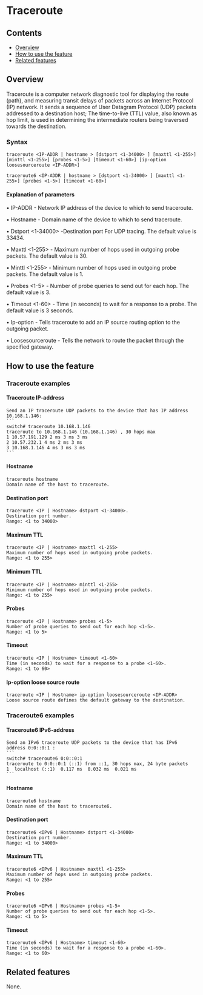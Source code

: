 # Traceroute

## Contents
   - [Overview](#overview)
   - [How to use the feature](#how-to-use-the-feature)
   - [Related features](#related-features)

## Overview

Traceroute is a computer network diagnostic tool for displaying the route (path), and measuring transit delays of packets
across an Internet Protocol (IP) network.
It sends a sequence of User Datagram Protocol (UDP) packets addressed to a destination host;
The time-to-live (TTL) value, also known as hop limit, is used in determining the intermediate routers being traversed towards the destination.


### Syntax
`traceroute <IP-ADDR | hostname > [dstport <1-34000> ] [maxttl <1-255>] [minttl <1-255>] [probes <1-5>] [timeout <1-60>] [ip-option loosesourceroute <IP-ADDR>]`

`traceroute6 <IP-ADDR | hostname > [dstport <1-34000> ] [maxttl <1-255>] [probes <1-5>] [timeout <1-60>]`

#### Explanation of parameters

•   IP-ADDR - Network IP address of the device to which to send traceroute.

•   Hostname - Domain name of the device to which to send traceroute.

•   Dstport <1-34000> -Destination port For UDP tracing. The default value is 33434.

•   Maxttl <1-255> - Maximum number of hops used in outgoing probe packets. The default value is 30.

•   Minttl <1-255> - Minimum number of hops used in outgoing probe packets. The default value is 1.

•   Probes <1-5> - Number of probe queries to send out for each hop. The default value is 3.

•   Timeout <1-60> - Time (in seconds) to wait for a response to a probe. The default value is 3 seconds.

•   Ip-option - Tells traceroute to add an IP source routing option to the outgoing packet.

•   Loosesourceroute <IP-ADDR> - Tells the network to route the packet through the specified gateway.

## How to use the feature

### Traceroute examples

#### Traceroute IP-address
    Send an IP traceroute UDP packets to the device that has IP address 10.168.1.146:
    ```
    switch# traceroute 10.168.1.146
    traceroute to 10.168.1.146 (10.168.1.146) , 30 hops max
    1 10.57.191.129 2 ms 3 ms 3 ms
    2 10.57.232.1 4 ms 2 ms 3 ms
    3 10.168.1.146 4 ms 3 ms 3 ms
    ```

#### Hostname
    traceroute hostname
    Domain name of the host to traceroute.

#### Destination port
    traceroute <IP | Hostname> dstport <1-34000>.
    Destination port number.
    Range: <1 to 34000>

#### Maximum TTL
    traceroute <IP | Hostname> maxttl <1-255>
    Maximum number of hops used in outgoing probe packets.
    Range: <1 to 255>

#### Minimum TTL
    traceroute <IP | Hostname> minttl <1-255>
    Minimum number of hops used in outgoing probe packets.
    Range: <1 to 255>

#### Probes
    traceroute <IP | Hostname> probes <1-5>
    Number of probe queries to send out for each hop <1-5>.
    Range: <1 to 5>

#### Timeout
    traceroute <IP | Hostname> timeout <1-60>
    Time (in seconds) to wait for a response to a probe <1-60>.
    Range: <1 to 60>

#### Ip-option loose source route
    traceroute <IP | Hostname> ip-option loosesourceroute <IP-ADDR>
    Loose source route defines the default gateway to the destination.

### Traceroute6 examples

#### Traceroute6 IPv6-address
    Send an IPv6 traceroute UDP packets to the device that has IPv6 address 0:0::0:1 :
    ```
    switch# traceroute6 0:0::0:1
    traceroute to 0:0::0:1 (::1) from ::1, 30 hops max, 24 byte packets
    1  localhost (::1)  0.117 ms  0.032 ms  0.021 ms
    ```

#### Hostname
    traceroute6 hostname
    Domain name of the host to traceroute6.

#### Destination port
    traceroute6 <IPv6 | Hostname> dstport <1-34000>
    Destination port number.
    Range: <1 to 34000>

#### Maximum TTL
    traceroute6 <IPv6 | Hostname> maxttl <1-255>
    Maximum number of hops used in outgoing probe packets.
    Range: <1 to 255>

#### Probes
    traceroute6 <IPv6 | Hostname> probes <1-5>
    Number of probe queries to send out for each hop <1-5>.
    Range: <1 to 5>

#### Timeout
    traceroute6 <IPv6 | Hostname> timeout <1-60>
    Time (in seconds) to wait for a response to a probe <1-60>.
    Range: <1 to 60>


## Related features
None.
